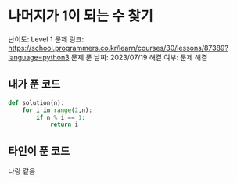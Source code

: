 # 나머지가 1이 되는 수 찾기

난이도: Level 1
문제 링크: https://school.programmers.co.kr/learn/courses/30/lessons/87389?language=python3
문제 푼 날짜: 2023/07/19
해결 여부: 문제 해결

## 내가 푼 코드

```python
def solution(n):
    for i in range(2,n):
        if n % i == 1:
            return i
```

## 타인이 푼 코드

나랑 같음